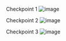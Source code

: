 Checkpoint 1
![image](https://github.com/user-attachments/assets/83a8baf8-dc4f-4701-be29-8ab1c3361b28)

Checkpoint 2
![image](https://github.com/user-attachments/assets/538cb40c-6532-4f33-9a64-02a1c7b9098e)

Checkpoint 3
![image](https://github.com/user-attachments/assets/28d8cd75-3519-40b0-a592-8c1053bfa742)
